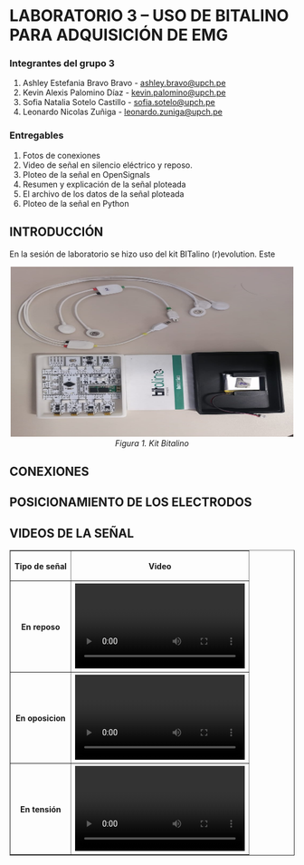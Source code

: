 <!DOCTYPE html>
<html lang="en">

# LABORATORIO 3 – USO DE BITALINO PARA ADQUISICIÓN DE EMG

### Integrantes del grupo 3

1. Ashley Estefania Bravo Bravo - ashley.bravo@upch.pe
2. Kevin Alexis Palomino Díaz - kevin.palomino@upch.pe
3. Sofia Natalia Sotelo Castillo - sofia.sotelo@upch.pe
4. Leonardo Nicolas Zuñiga - leonardo.zuniga@upch.pe


### Entregables

1. Fotos de conexiones
2. Video de señal en silencio eléctrico y reposo.
3. Ploteo de la señal en OpenSignals
4. Resumen y explicación de la señal ploteada
5. El archivo de los datos de la señal ploteada
6. Ploteo de la señal en Python

## INTRODUCCIÓN
En la sesión de laboratorio se hizo uso del kit BITalino (r)evolution. Este 
<p align="center" style="margin-bottom:0">
<img src="Multimedia/kit_bitalino.jpeg" width="500" height="300"/>
<div align="center"> <i>Figura 1. Kit Bitalino</i></div>
<p>

## CONEXIONES

## POSICIONAMIENTO DE LOS ELECTRODOS


## VIDEOS DE LA SEÑAL


<table border=1px>
    <tr>
        <th>
        <p align="center">Tipo de señal</p>
        </th>
        <th>
        <p align="center">Video</p>
        </th>
    </tr>
    <tr>
        <th>
        En reposo
        </th>
        <th>
        <video src="Multimedia/video_reposo.mp4" controls></video> 
        </th>
    </tr>
    <tr>
        <th>
        En oposicion
        </th>
        <th>
         <video src="Multimedia/video_oposicion.mp4" controls></video>        
        </th>
    </tr>
    <tr>
        <th>
        En tensión
        </th>
        <th>
         <video src="Multimedia/video_tension.mp4" controls></video>        
        </th>
    </tr>
</table>

